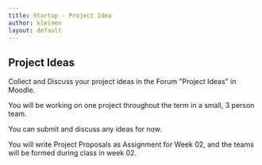 ```yaml
---
title: Startup - Project Idea
author: kleinen
layout: default
---
```


## Project Ideas

Collect and Discuss your project ideas in the Forum "Project Ideas" in Moodle.

You will be working on one project throughout the term in a small, 3 person team.

You can submit and discuss any ideas for now.

You will write Project Proposals as Assignment for Week 02,
and the teams will be formed during class in  week 02.
